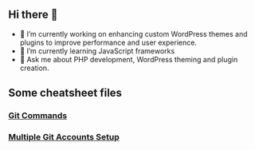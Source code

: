 ## Hi there 👋

<!--
**DivyangPrajapati/DivyangPrajapati** is a ✨ _special_ ✨ repository because its `README.md` (this file) appears on your GitHub profile.

Here are some ideas to get you started:

- 🔭 I’m currently working on PHP developements
- 🌱 I’m currently learning ...
- 👯 I’m looking to collaborate on ...
- 🤔 I’m looking for help with ...
- 💬 Ask me about ...
- 📫 How to reach me: ...
- 😄 Pronouns: ...
- ⚡ Fun fact: ...
-->

- 🔭 I’m currently working on enhancing custom WordPress themes and plugins to improve performance and user experience.
- 🌱 I’m currently learning JavaScript frameworks
- 💬 Ask me about PHP development, WordPress theming and plugin creation.

## Some cheatsheet files

### [Git Commands](https://github.com/DivyangPrajapati/DivyangPrajapati/blob/main/Git-Commands.md)

### [Multiple Git Accounts Setup](https://github.com/DivyangPrajapati/DivyangPrajapati/blob/main/multi-git-account-setup.md)
